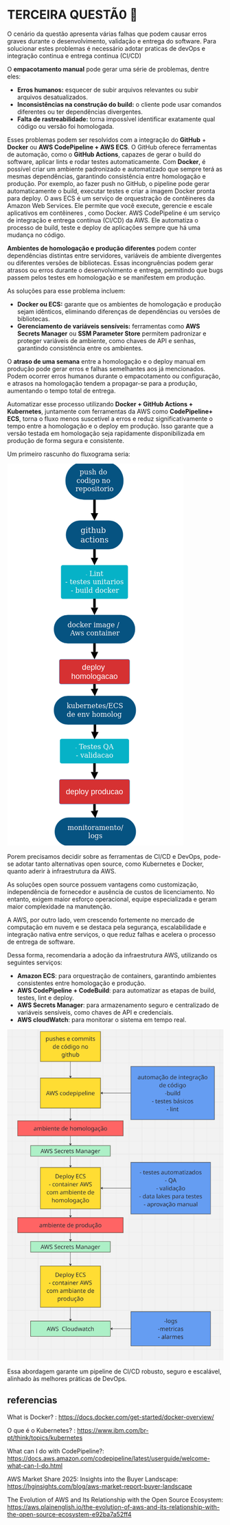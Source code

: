 # TERCEIRA QUESTÃ0 🚀 



O cenário da questão apresenta várias falhas que podem causar erros graves durante o desenvolvimento, validação e entrega do software. Para solucionar estes problemas é necessário adotar praticas de devOps e integração continua e entrega continua (CI/CD)

O **empacotamento manual** pode gerar uma série de problemas, dentre eles:

- **Erros humanos:** esquecer de subir arquivos relevantes ou subir arquivos desatualizados.
- **Inconsistências na construção do build:** o cliente pode usar comandos diferentes ou ter dependências divergentes.
- **Falta de rastreabilidade:** torna impossível identificar exatamente qual código ou versão foi homologada.

Esses problemas podem ser resolvidos com a integração do **GitHub** + **Docker** ou **AWS CodePipeline + AWS ECS**. O GitHub oferece ferramentas de automação, como o **GitHub Actions**, capazes de gerar o build do software, aplicar lints e rodar testes automaticamente. Com **Docker**, é possível criar um ambiente padronizado e automatizado que sempre terá as mesmas dependências, garantindo consistência entre homologação e produção. Por exemplo, ao fazer push no GitHub, o pipeline pode gerar automaticamente o build, executar testes e criar a imagem Docker pronta para deploy. O aws ECS é um serviço de orquestração de contêineres da Amazon Web Services. Ele permite que você execute, gerencie e escale aplicativos em contêineres , como Docker.  AWS CodePipeline é um serviço de integração e entrega contínua (CI/CD) da AWS. Ele automatiza o processo de build, teste e deploy de aplicações sempre que há uma mudança no código.

**Ambientes de homologação e produção diferentes** podem conter dependências distintas entre servidores, variáveis de ambiente divergentes ou diferentes versões de bibliotecas. Essas incongruências podem gerar atrasos ou erros durante o desenvolvimento e entrega, permitindo que bugs passem pelos testes em homologação e se manifestem em produção.

As soluções para esse problema incluem:

- **Docker ou ECS:** garante que os ambientes de homologação e produção sejam idênticos, eliminando diferenças de dependências ou versões de bibliotecas.
- **Gerenciamento de variáveis sensíveis:** ferramentas como **AWS Secrets Manager** ou **SSM Parameter Store** permitem padronizar e proteger variáveis de ambiente, como chaves de API e senhas, garantindo consistência entre os ambientes.

O **atraso de uma semana** entre a homologação e o deploy manual em produção pode gerar erros e falhas semelhantes aos já mencionados. Podem ocorrer erros humanos durante o empacotamento ou configuração, e atrasos na homologação tendem a propagar-se para a produção, aumentando o tempo total de entrega.

Automatizar esse processo utilizando **Docker + GitHub Actions + Kubernetes**, juntamente com ferramentas da AWS como **CodePipeline+ ECS**, torna o fluxo menos suscetível a erros e reduz significativamente o tempo entre a homologação e o deploy em produção. Isso garante que a versão testada em homologação seja rapidamente disponibilizada em produção de forma segura e consistente.

Um primeiro rascunho do fluxograma seria:



![](https://github.com/gabriel-ferreira-da-silva/challenge/blob/main/questao3/img.png?raw=true)



Porem precisamos decidir sobre as ferramentas de CI/CD e DevOps, pode-se adotar tanto alternativas open source, como Kubernetes e Docker, quanto aderir à infraestrutura da AWS.

As soluções open source possuem vantagens como customização, independência de fornecedor e ausência de custos de licenciamento. No entanto, exigem maior esforço operacional, equipe especializada e geram maior complexidade na manutenção.

A AWS, por outro lado, vem crescendo fortemente no mercado de computação em nuvem e se destaca pela segurança, escalabilidade e integração nativa entre serviços, o que reduz falhas e acelera o processo de entrega de software.

Dessa forma, recomendaria a adoção da infraestrutura AWS, utilizando os seguintes serviços:

- **Amazon ECS**: para orquestração de containers, garantindo ambientes consistentes entre homologação e produção.
- **AWS CodePipeline + CodeBuild**: para automatizar as etapas de build, testes, lint e deploy.
- **AWS Secrets Manager**: para armazenamento seguro e centralizado de variáveis sensíveis, como chaves de API e credenciais.
- **AWS cloudWatch**: para monitorar o sistema em tempo real.



![](https://github.com/gabriel-ferreira-da-silva/challenge/blob/main/questao3/img2.png?raw=true)



Essa abordagem garante um pipeline de CI/CD robusto, seguro e escalável, alinhado às melhores práticas de DevOps.



## referencias 

What is Docker? : https://docs.docker.com/get-started/docker-overview/

O que é o Kubernetes? : https://www.ibm.com/br-pt/think/topics/kubernetes 

What can I do with CodePipeline?: https://docs.aws.amazon.com/codepipeline/latest/userguide/welcome-what-can-I-do.html

AWS Market Share 2025: Insights into the Buyer Landscape: https://hginsights.com/blog/aws-market-report-buyer-landscape

The Evolution of AWS and Its Relationship with the Open Source Ecosystem: https://aws.plainenglish.io/the-evolution-of-aws-and-its-relationship-with-the-open-source-ecosystem-e92ba7a52ff4

 

